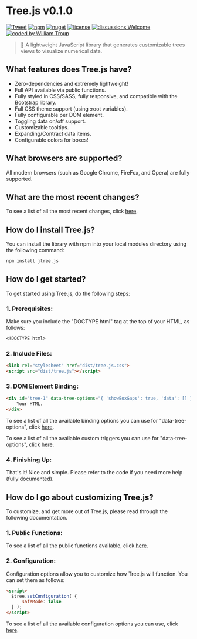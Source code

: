 # Tree.js v0.1.0

[![Tweet](https://img.shields.io/twitter/url/http/shields.io.svg?style=social)](https://twitter.com/intent/tweet?text=Tree.js%2C%20a%20free%20JavaScript%data%20tree&url=https://github.com/williamtroup/Tree.js&hashtags=javascript,tree,data)
[![npm](https://img.shields.io/badge/npmjs-v0.1.0-blue)](https://www.npmjs.com/package/jtree.js)
[![nuget](https://img.shields.io/badge/nuget-v0.1.0-purple)](https://www.nuget.org/packages/jTree.js/)
[![license](https://img.shields.io/badge/license-MIT-green)](https://github.com/williamtroup/Tree.js/blob/main/LICENSE.txt)
[![discussions Welcome](https://img.shields.io/badge/discussions-Welcome-red)](https://github.com/williamtroup/Tree.js/discussions)
[![coded by William Troup](https://img.shields.io/badge/coded_by-William_Troup-yellow)](https://william-troup.com/)

> 🌲 A lightweight JavaScript library that generates customizable trees views to visualize numerical data.


## What features does Tree.js have?

- Zero-dependencies and extremely lightweight!
- Full API available via public functions.
- Fully styled in CSS/SASS, fully responsive, and compatible with the Bootstrap library.
- Full CSS theme support (using :root variables).
- Fully configurable per DOM element.
- Toggling data on/off support.
- Customizable tooltips.
- Expanding/Contract data items.
- Configurable colors for boxes!


## What browsers are supported?

All modern browsers (such as Google Chrome, FireFox, and Opera) are fully supported.


## What are the most recent changes?

To see a list of all the most recent changes, click [here](docs/CHANGE_LOG.md).


## How do I install Tree.js?

You can install the library with npm into your local modules directory using the following command:

```markdown
npm install jtree.js
```


## How do I get started?

To get started using Tree.js, do the following steps:

### 1. Prerequisites:

Make sure you include the "DOCTYPE html" tag at the top of your HTML, as follows:

```markdown
<!DOCTYPE html>
```

### 2. Include Files:

```markdown
<link rel="stylesheet" href="dist/tree.js.css">
<script src="dist/tree.js"></script>
```

### 3. DOM Element Binding:

```markdown
<div id="tree-1" data-tree-options="{ 'showBoxGaps': true, 'data': [] }">
    Your HTML.
</div>
```

To see a list of all the available binding options you can use for "data-tree-options", click [here](docs/binding/OPTIONS.md).

To see a list of all the available custom triggers you can use for "data-tree-options", click [here](docs/binding/CUSTOM_TRIGGERS.md).


### 4. Finishing Up:

That's it! Nice and simple. Please refer to the code if you need more help (fully documented).


## How do I go about customizing Tree.js?

To customize, and get more out of Tree.js, please read through the following documentation.


### 1. Public Functions:

To see a list of all the public functions available, click [here](docs/PUBLIC_FUNCTIONS.md).


### 2. Configuration:

Configuration options allow you to customize how Tree.js will function.  You can set them as follows:

```markdown
<script> 
  $tree.setConfiguration( {
      safeMode: false
  } );
</script>
```

To see a list of all the available configuration options you can use, click [here](docs/configuration/OPTIONS.md).